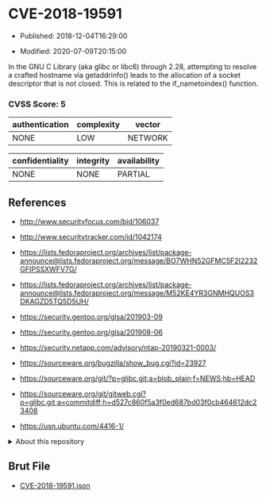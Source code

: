 # CVE-2018-19591

- Published: 2018-12-04T16:29:00

- Modified: 2020-07-09T20:15:00

In the GNU C Library (aka glibc or libc6) through 2.28, attempting to resolve a crafted hostname via getaddrinfo() leads to the allocation of a socket descriptor that is not closed. This is related to the if_nametoindex() function.

### CVSS Score: **5**

| authentication | complexity | vector |
| --- | --- | --- |
| NONE | LOW | NETWORK |

| confidentiality | integrity | availability |
| --- | --- | --- |
| NONE | NONE | PARTIAL |

## References

* http://www.securityfocus.com/bid/106037

* http://www.securitytracker.com/id/1042174

* https://lists.fedoraproject.org/archives/list/package-announce@lists.fedoraproject.org/message/BO7WHN52GFMC5F2I2232GFIPSSXWFV7G/

* https://lists.fedoraproject.org/archives/list/package-announce@lists.fedoraproject.org/message/M52KE4YR3GNMHQUOS3DKAGZD5TQ5D5UH/

* https://security.gentoo.org/glsa/201903-09

* https://security.gentoo.org/glsa/201908-06

* https://security.netapp.com/advisory/ntap-20190321-0003/

* https://sourceware.org/bugzilla/show_bug.cgi?id=23927

* https://sourceware.org/git/?p=glibc.git;a=blob_plain;f=NEWS;hb=HEAD

* https://sourceware.org/git/gitweb.cgi?p=glibc.git;a=commitdiff;h=d527c860f5a3f0ed687bd03f0cb464612dc23408

* https://usn.ubuntu.com/4416-1/

<details>
<summary>About this repository</summary> 

  This repository is part of the project [Live Hack CVE](https://github.com/Live-Hack-CVE). Main website can be found [www.live-hack.org](https://www.live-hack.org) 
  
  Made by [Sn0wAlice](https://github.com/Sn0wAlice) for the people that care about security and need to have a feed of the latest CVEs. Hope you enjoy it, don't forget to star the repo and follow me on [Twitter](https://twitter.com/Sn0wAlice) and [Github](https://github.com/Sn0wAlice). And that is my [personnal website](https://www.alice-snow.me/)

  - [Home Page](https://github.com/Live-Hack-CVE)
  - [Framework](https://github.com/Live-Hack-CVE/cve-framework)
  - [CVE database](https://github.com/Live-Hack-CVE/full_database)
  - [Changelog](https://github.com/Live-Hack-CVE/Changelog)
</details>

## Brut File

* [CVE-2018-19591.json](https://raw.githubusercontent.com/Live-Hack-CVE/full_database/main/cves/2018/CVE-2018-19591.json)

